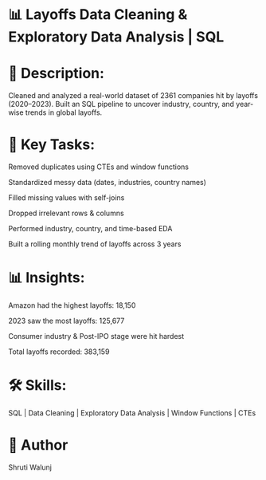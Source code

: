# 📊 Layoffs Data Cleaning & Exploratory Data Analysis | SQL

# 📄 Description:
Cleaned and analyzed a real-world dataset of 2361 companies hit by layoffs (2020–2023). Built an SQL pipeline to uncover industry, country, and year-wise trends in global layoffs.

# 🧩 Key Tasks:

Removed duplicates using CTEs and window functions

Standardized messy data (dates, industries, country names)

Filled missing values with self-joins

Dropped irrelevant rows & columns

Performed industry, country, and time-based EDA

Built a rolling monthly trend of layoffs across 3 years

# 📊 Insights:

Amazon had the highest layoffs: 18,150

2023 saw the most layoffs: 125,677

Consumer industry & Post-IPO stage were hit hardest

Total layoffs recorded: 383,159

# 🛠️ Skills:
SQL | Data Cleaning | Exploratory Data Analysis | Window Functions | CTEs 

# 👤 Author
Shruti Walunj
